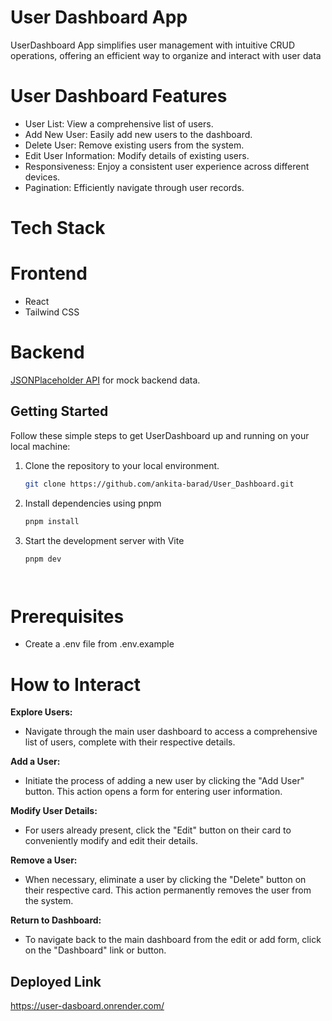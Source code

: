 # User Dashboard App

UserDashboard App simplifies user management with intuitive CRUD operations, 
offering an efficient way to organize and interact with user data

# User Dashboard Features

- User List: View a comprehensive list of users.
- Add New User: Easily add new users to the dashboard.
- Delete User: Remove existing users from the system.
- Edit User Information: Modify details of existing users.
- Responsiveness: Enjoy a consistent user experience across different devices.
- Pagination: Efficiently navigate through user records.

# Tech Stack

# Frontend

- React
- Tailwind CSS

# Backend
[JSONPlaceholder API](https://jsonplaceholder.typicode.com/) for mock backend data.



## Getting Started
Follow these simple steps to get UserDashboard up and running on your local machine:

1. Clone the repository to your local environment.
   ```bash
   git clone https://github.com/ankita-barad/User_Dashboard.git

2. Install dependencies using pnpm
   ```bash
   pnpm install
   
3. Start the development server with Vite
   ```bash
   pnpm dev




# Prerequisites
- Create a .env file from .env.example

# How to Interact

**Explore Users:**
- Navigate through the main user dashboard to access a comprehensive list of users, complete with their respective details.

**Add a User:**
- Initiate the process of adding a new user by clicking the "Add User" button. This action opens a form for entering user information.

**Modify User Details:**
- For users already present, click the "Edit" button on their card to conveniently modify and edit their details.

**Remove a User:**
- When necessary, eliminate a user by clicking the "Delete" button on their respective card. This action permanently removes the user from the system.

**Return to Dashboard:**
- To navigate back to the main dashboard from the edit or add form, click on the "Dashboard" link or button.


## Deployed Link
https://user-dasboard.onrender.com/


















